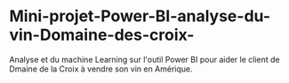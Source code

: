 # Mini-projet-Power-BI-analyse-du-vin-Domaine-des-croix-
Analyse et du machine Learning sur l'outil Power BI pour aider le client de Dmaine de la Croix à vendre son vin en Amérique.
